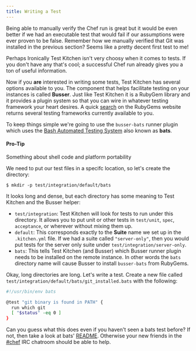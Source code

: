```yaml
---
title: Writing a Test
---
```


Being able to manually verify the Chef run is great but it would be even better if we had an executable test that would fail if our assumptions were ever proven to be false. Remember how we manually verified that Git was installed in the previous section? Seems like a pretty decent first test to me!

Perhaps Ironically Test Kitchen isn't very choosy when it comes to tests. If you don't have any that's cool; a successful Chef run already gives you a ton of useful information.

Now if you **are** interested in writing some tests, Test Kitchen has several options available to you. The component that helps facilitate testing on your instances is called **Busser**. Just like Test Kitchen it is a RubyGem library and it provides a plugin system so that you can wire in whatever testing framework your heart desires. A quick [search](https://rubygems.org/search?utf8=%E2%9C%93&query=busser-) on the RubyGems website returns several testing frameworks currently available to you.

To keep things simple we're going to use the `busser-bats` runner plugin which uses the [Bash Automated Testing System](https://github.com/sstephenson/bats) also known as **bats**.

<div class="well">
  <h4><span class="glyphicon glyphicon-pushpin"></span> Pro-Tip</h4>
  <p>Something about shell code and platform portability</p>
</div>

We need to put our test files in a specifc location, so let's create the directory:

```
$ mkdir -p test/integration/default/bats
```

It looks long and dense, but each directory has some meaning to Test Kitchen and the Busser helper:

* `test/integration`: Test Kitchen will look for tests to run under this directory. It allows you to put unit or other tests in `test/unit`, `spec`, `acceptance`, or wherever without mixing them up.
* `default`: This corresponds exactly to the **Suite** name we set up in the `.kitchen.yml` file. If we had a suite called `"server-only"`, then you would put tests for the server only suite under `test/integration/server-only`.
* `bats`: This tells Test Kitchen (and Busser) which Busser runner plugin needs to be installed on the remote instance. In other words the `bats` directory name will cause Busser to install `busser-bats` from RubyGems.

Okay, long directories are long. Let's write a test. Create a new file called `test/integration/default/bats/git_installed.bats` with the following:

```sh
#!/usr/bin/env bats

@test "git binary is found in PATH" {
  run which git
  [ "$status" -eq 0 ]
}
```

Can you guess what this does even if you haven't seen a bats test before? If not, then take a look at bats' [README](https://github.com/sstephenson/bats). Otherwise your new friends in the [#chef](http://webchat.freenode.net/?channel=chef) IRC chatroom should be able to help.
